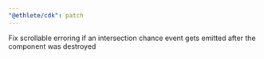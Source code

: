 ```yaml
---
"@ethlete/cdk": patch
---
```


Fix scrollable erroring if an intersection chance event gets emitted after the component was destroyed
